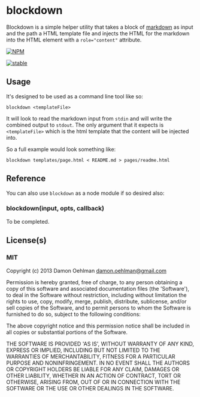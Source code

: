 # blockdown

Blockdown is a simple helper utility that takes a block of
[markdown](http://daringfireball.net/projects/markdown/) as input
and the path a HTML template file and injects the HTML for the markdown
into the HTML element with a `role="content"` attribute.


[![NPM](https://nodei.co/npm/blockdown.png)](https://nodei.co/npm/blockdown/)

[![stable](http://hughsk.github.io/stability-badges/dist/stable.svg)](http://github.com/hughsk/stability-badges)

## Usage

It's designed to be used as a command line tool like so:

```
blockdown <templateFile>
```

It will look to read the markdown input from `stdin` and will write the
combined output to `stdout`.  The only argument that it expects is
`<templateFile>` which is the html template that the content will be
injected into.

So a full example would look something like:

```
blockdown templates/page.html < README.md > pages/readme.html
```

## Reference

You can also use `blockdown` as a node module if so desired also:

### blockdown(input, opts, callback)

To be completed.

## License(s)

### MIT

Copyright (c) 2013 Damon Oehlman <damon.oehlman@gmail.com>

Permission is hereby granted, free of charge, to any person obtaining
a copy of this software and associated documentation files (the
'Software'), to deal in the Software without restriction, including
without limitation the rights to use, copy, modify, merge, publish,
distribute, sublicense, and/or sell copies of the Software, and to
permit persons to whom the Software is furnished to do so, subject to
the following conditions:

The above copyright notice and this permission notice shall be
included in all copies or substantial portions of the Software.

THE SOFTWARE IS PROVIDED 'AS IS', WITHOUT WARRANTY OF ANY KIND,
EXPRESS OR IMPLIED, INCLUDING BUT NOT LIMITED TO THE WARRANTIES OF
MERCHANTABILITY, FITNESS FOR A PARTICULAR PURPOSE AND NONINFRINGEMENT.
IN NO EVENT SHALL THE AUTHORS OR COPYRIGHT HOLDERS BE LIABLE FOR ANY
CLAIM, DAMAGES OR OTHER LIABILITY, WHETHER IN AN ACTION OF CONTRACT,
TORT OR OTHERWISE, ARISING FROM, OUT OF OR IN CONNECTION WITH THE
SOFTWARE OR THE USE OR OTHER DEALINGS IN THE SOFTWARE.
